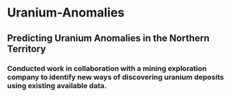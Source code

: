 # Uranium-Anomalies
## Predicting Uranium Anomalies in the Northern Territory
### Conducted work in collaboration with a mining exploration company to identify new ways of discovering uranium deposits using existing available data.
